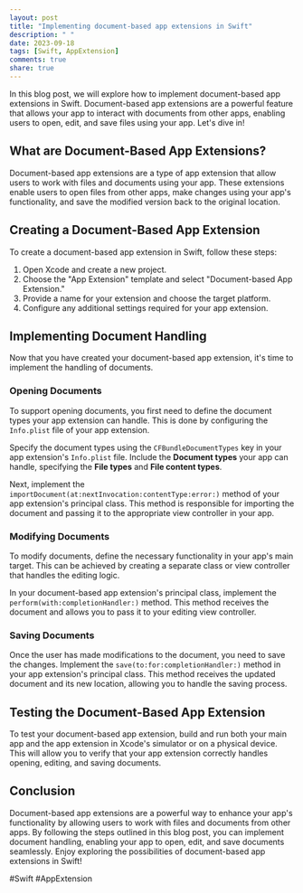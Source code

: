 ```yaml
---
layout: post
title: "Implementing document-based app extensions in Swift"
description: " "
date: 2023-09-18
tags: [Swift, AppExtension]
comments: true
share: true
---
```


In this blog post, we will explore how to implement document-based app extensions in Swift. Document-based app extensions are a powerful feature that allows your app to interact with documents from other apps, enabling users to open, edit, and save files using your app. Let's dive in!

## What are Document-Based App Extensions?

Document-based app extensions are a type of app extension that allow users to work with files and documents using your app. These extensions enable users to open files from other apps, make changes using your app's functionality, and save the modified version back to the original location.

## Creating a Document-Based App Extension

To create a document-based app extension in Swift, follow these steps:

1. Open Xcode and create a new project.
2. Choose the "App Extension" template and select "Document-based App Extension."
3. Provide a name for your extension and choose the target platform.
4. Configure any additional settings required for your app extension.

## Implementing Document Handling

Now that you have created your document-based app extension, it's time to implement the handling of documents. 

### Opening Documents

To support opening documents, you first need to define the document types your app extension can handle. This is done by configuring the `Info.plist` file of your app extension. 

Specify the document types using the `CFBundleDocumentTypes` key in your app extension's `Info.plist` file. Include the **Document types** your app can handle, specifying the **File types** and **File content types**.

Next, implement the `importDocument(at:nextInvocation:contentType:error:)` method of your app extension's principal class. This method is responsible for importing the document and passing it to the appropriate view controller in your app.

### Modifying Documents

To modify documents, define the necessary functionality in your app's main target. This can be achieved by creating a separate class or view controller that handles the editing logic.

In your document-based app extension's principal class, implement the `perform(with:completionHandler:)` method. This method receives the document and allows you to pass it to your editing view controller.

### Saving Documents

Once the user has made modifications to the document, you need to save the changes. Implement the `save(to:for:completionHandler:)` method in your app extension's principal class. This method receives the updated document and its new location, allowing you to handle the saving process.

## Testing the Document-Based App Extension

To test your document-based app extension, build and run both your main app and the app extension in Xcode's simulator or on a physical device. This will allow you to verify that your app extension correctly handles opening, editing, and saving documents.

## Conclusion

Document-based app extensions are a powerful way to enhance your app's functionality by allowing users to work with files and documents from other apps. By following the steps outlined in this blog post, you can implement document handling, enabling your app to open, edit, and save documents seamlessly. Enjoy exploring the possibilities of document-based app extensions in Swift!

#Swift #AppExtension